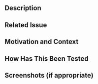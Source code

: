 ## Description

<!--- Describe your changes in detail -->

## Related Issue

<!--- This project only accepts pull requests related to open issues -->

<!--- If suggesting a new feature or change, please discuss it in an issue first -->

<!--- If fixing a bug, there should be an issue describing it with steps to reproduce -->

<!--- Please link to the issue here: -->

## Motivation and Context

<!--- Why is this change required? What problem does it solve? -->

<!--- If it fixes an open issue, please link to the issue here. -->

## How Has This Been Tested

<!--- Please describe in detail how you tested your changes. -->

<!--- Include details of your testing environment, and the tests you ran to -->

<!--- see how your change affects other areas of the code, etc. -->

## Screenshots (if appropriate)

